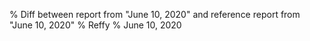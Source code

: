 % Diff between report from "June 10, 2020" and reference report from "June 10, 2020"
% Reffy
% June 10, 2020

